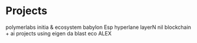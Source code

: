 # Projects
polymerlabs
initia & ecosystem
babylon
Esp
hyperlane
layerN
nil
blockchain + ai
projects using eigen da
blast eco
ALEX
